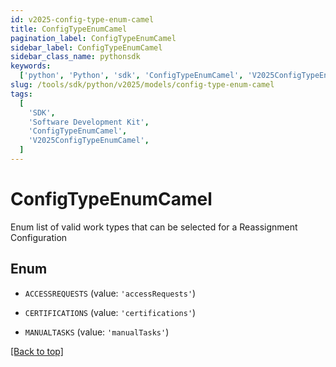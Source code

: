 ```yaml
---
id: v2025-config-type-enum-camel
title: ConfigTypeEnumCamel
pagination_label: ConfigTypeEnumCamel
sidebar_label: ConfigTypeEnumCamel
sidebar_class_name: pythonsdk
keywords:
  ['python', 'Python', 'sdk', 'ConfigTypeEnumCamel', 'V2025ConfigTypeEnumCamel']
slug: /tools/sdk/python/v2025/models/config-type-enum-camel
tags:
  [
    'SDK',
    'Software Development Kit',
    'ConfigTypeEnumCamel',
    'V2025ConfigTypeEnumCamel',
  ]
---
```


# ConfigTypeEnumCamel

Enum list of valid work types that can be selected for a Reassignment Configuration

## Enum

- `ACCESSREQUESTS` (value: `'accessRequests'`)

- `CERTIFICATIONS` (value: `'certifications'`)

- `MANUALTASKS` (value: `'manualTasks'`)

[[Back to top]](#)
